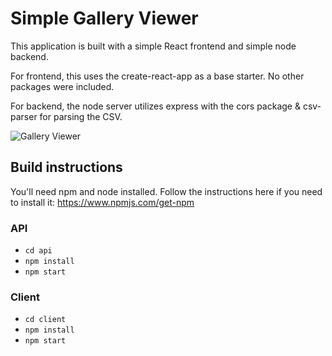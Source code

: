 # Simple Gallery Viewer

This application is built with a simple React frontend and simple node backend.

For frontend, this uses the create-react-app as a base starter. No other packages were included.

For backend, the node server utilizes express with the cors package & csv-parser for parsing the CSV.

![Gallery Viewer](http://g.recordit.co/tqIrzAHG6T.gif)

## Build instructions

You'll need npm and node installed. Follow the instructions here if you need to install it: https://www.npmjs.com/get-npm

### API
- `cd api`
- `npm install`
- `npm start`

### Client
- `cd client`
- `npm install`
- `npm start`
